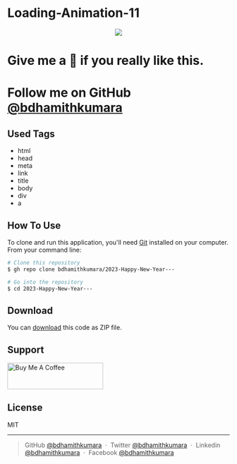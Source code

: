 # Loading-Animation-11

<div align="center">
<img src="https://media.giphy.com/media/a2JYgZyuV8wTa965mW/giphy.gif" />

</div>

<h1>Give me a 🌟 if you really like this.</h1>
<h1>Follow me on GitHub <a href="https://github.com/bdhamithkumara">@bdhamithkumara</a></h1>


## Used Tags

* html
* head
* meta
* link
* title
* body
* div
* a

## How To Use

To clone and run this application, you'll need [Git](https://git-scm.com) installed on your computer. From your command line:

```bash
# Clone this repository
$ gh repo clone bdhamithkumara/2023-Happy-New-Year---

# Go into the repository
$ cd 2023-Happy-New-Year---

```

## Download

You can [download](https://github.com/bdhamithkumara/Loading-Animation11/archive/refs/heads/master.zip) this code as ZIP file.

## Support

<a href="https://www.buymeacoffee.com/bdhamithkumara" target="_blank"><img src="https://cdn.buymeacoffee.com/buttons/v2/default-yellow.png" alt="Buy Me A Coffee" style="height: 60px !important;width: 217px !important;" ></a>

## License

MIT

---

>
> GitHub [@bdhamithkumara](https://github.com/bdhamithkumara) &nbsp;&middot;&nbsp;
> Twitter [@bdhamithkumara](https://twitter.com/bdhamithkumara) &nbsp;&middot;&nbsp;
> Linkedin [@bdhamithkumara](https://www.linkedin.com/in/bdhamithkumara) &nbsp;&middot;&nbsp;
> Facebook [@bdhamithkumara](https://www.facebook.com/bdhamithkumara) 
